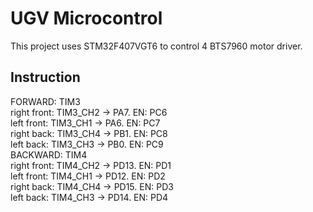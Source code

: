 # UGV Microcontrol 
This project uses STM32F407VGT6 to control 4 BTS7960 motor driver. <br>
## Instruction
FORWARD: TIM3 <br>
right front: TIM3_CH2 -> PA7. EN: PC6 <br>
left front: TIM3_CH1  -> PA6. EN: PC7 <br>
right back: TIM3_CH4 -> PB1. EN: PC8 <br>
left back: TIM3_CH3 -> PB0. EN: PC9 <br>
BACKWARD: TIM4 <br>
right front: TIM4_CH2 -> PD13. EN: PD1 <br>
left front: TIM4_CH1 -> PD12. EN: PD2 <br>
right back: TIM4_CH4 -> PD15. EN: PD3 <br>
left back: TIM4_CH3 -> PD14. EN: PD4 <br>


